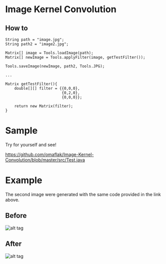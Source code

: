 # Image Kernel Convolution

## How to

    String path = "image.jpg";
    String path2 = "image2.jpg";

    Matrix[] image = Tools.loadImage(path);
    Matrix[] newImage = Tools.applyFilter(image, getTestFilter());

    Tools.saveImage(newImage, path2, Tools.JPG);
    
    ...
    
    Matrix getTestFilter(){
        double[][] filter = {{0,0,0},
                             {0,2,0},
                             {0,0,0}};

        return new Matrix(filter);
    }
    
# Sample

Try for yourself and see!

https://github.com/omaflak/Image-Kernel-Convolution/blob/master/src/Test.java

# Example

The second image were generated with the same code provided in the link above.

## Before
![alt tag](https://github.com/omaflak/Image-Kernel-Convolution/blob/master/image.jpg?raw=true)
## After
![alt tag](https://github.com/omaflak/Image-Kernel-Convolution/blob/master/image2.jpg?raw=true)
